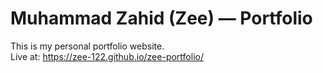 # Muhammad Zahid (Zee) — Portfolio

This is my personal portfolio website.  
Live at: https://zee-122.github.io/zee-portfolio/
